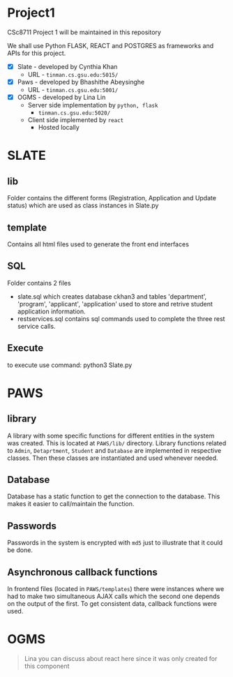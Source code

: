 # Project1
CSc8711 Project 1 will be maintained in this repository

We shall use Python FLASK, REACT and POSTGRES as frameworks and APIs for this project.

- [X] Slate - developed by Cynthia Khan
    - URL - `tinman.cs.gsu.edu:5015/`
- [X] Paws - developed by Bhashithe Abeysinghe
    - URL - `tinman.cs.gsu.edu:5001/`
- [X] OGMS - developed by Lina Lin
    - Server side implementation by `python, flask`
        - `tinman.cs.gsu.edu:5020/`
    - Client side implemented by `react`
        - Hosted locally

# SLATE

## lib
Folder contains the different forms (Registration, Application and Update status) which are used as class instances in Slate.py 

## template
Contains all html files used to generate the front end interfaces

## SQL
Folder contains 2 files 
- slate.sql which creates database ckhan3 and tables 'department', 'program', 'applicant', 'application' used to store and retrive student application information.
- restservices.sql contains sql commands used to complete the three rest service calls.

## Execute
to execute use command:
python3 Slate.py

# PAWS

## library

A library with some specific functions for different entities in the system was created. This is located at `PAWS/lib/` directory. Library functions related to `Admin`, `Detaprtment`, `Student` and `Database` are implemented in respective classes. Then these classes are instantiated and used whenever needed.

## Database

Database has a static function to get the connection to the database. This makes it easier to call/maintain the function. 

## Passwords

Passwords in the system is encrypted with `md5` just to illustrate that it could be done.

## Asynchronous callback functions

In frontend files (located in `PAWS/templates`) there were instances where we had to make two simultaneous AJAX calls which the second one depends on the output of the first. To get consistent data, callback functions were used.

# OGMS

> Lina you can discuss about react here since it was only created for this component
